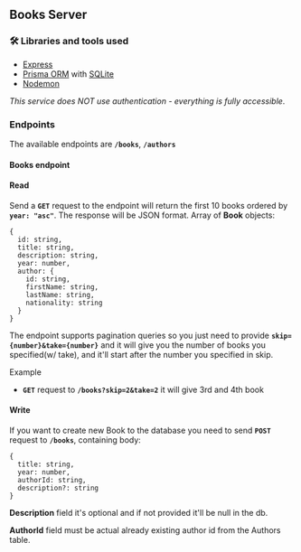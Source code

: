 ## Books Server

### 🛠 Libraries and tools used

- [Express](https://expressjs.com/)
- [Prisma ORM](https://www.prisma.io/) with [SQLite](https://www.sqlite.org)
- [Nodemon](https://github.com/remy/nodemon)

*This service does NOT use authentication - everything is fully accessible*.


### Endpoints
The available endpoints are **`/books`**, **`/authors`**

#### Books endpoint
#### Read

Send a **`GET`** request to the endpoint will return the first 10 books ordered by **`year: "asc"`**.
The response will be JSON format. Array of **Book** objects: 
```
{
  id: string,
  title: string,
  description: string,
  year: number,
  author: {
    id: string,
    firstName: string,
    lastName: string,
    nationality: string
  }
}
```

The endpoint supports pagination queries so you just need to provide **`skip={number}&take={number}`** and it will give you the number of books you specified(w/ take),
and it'll start after the number you specified in skip.

Example
  - **`GET`** request to **`/books?skip=2&take=2`** it will give 3rd and 4th book
 
#### Write
If you want to create new Book to the database you need to send **`POST`** request to **`/books`**,
containing body:
```
{
  title: string,
  year: number,
  authorId: string,
  description?: string
}
```
**Description** field it's optional and if not provided it'll be null in the db.

**AuthorId** field must be actual already existing author id from the Authors table.
